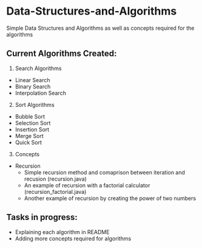 # Data-Structures-and-Algorithms
Simple Data Structures and Algorithms as well as concepts required for the algorithms


## Current Algorithms Created:

1. Search Algorithms
* Linear Search
* Binary Search
* Interpolation Search

2. Sort Algorithms
* Bubble Sort 
* Selection Sort
* Insertion Sort
* Merge Sort
* Quick Sort

3. Concepts
* Recursion
    * Simple recursion method and comaprison between iteration and recusion (recursion.java)
    * An example of recursion with a factorial calculator (recursion_factorial.java)
    * Another example of recursion by creating the power of two numbers

## Tasks in progress:
* Explaining each algorithm in README
* Adding more concepts required for algorithms